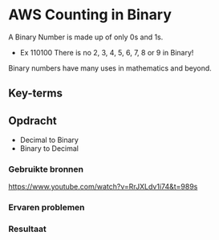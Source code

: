 # AWS Counting in Binary
A Binary Number is made up of only 0s and 1s.
- Ex 110100
There is no 2, 3, 4, 5, 6, 7, 8 or 9 in Binary!

Binary numbers have many uses in mathematics and beyond.

## Key-terms


## Opdracht
- Decimal to Binary
- Binary to Decimal

### Gebruikte bronnen
https://www.youtube.com/watch?v=RrJXLdv1i74&t=989s

### Ervaren problemen


### Resultaat
